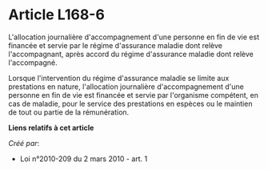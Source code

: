 # Article L168-6

L'allocation journalière d'accompagnement d'une personne en fin de vie est financée et servie par le régime d'assurance
maladie dont relève l'accompagnant, après accord du régime d'assurance maladie dont relève l'accompagné. 

Lorsque l'intervention du régime d'assurance maladie se limite aux prestations en nature, l'allocation journalière
d'accompagnement d'une personne en fin de vie est financée et servie par l'organisme compétent, en cas de maladie, pour le
service des prestations en espèces ou le maintien de tout ou partie de la rémunération.

**Liens relatifs à cet article**

_Créé par_:

  - Loi n°2010-209 du 2 mars 2010 - art. 1
